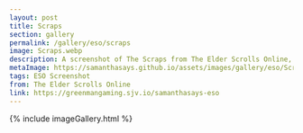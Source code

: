 ```yaml
---
layout: post
title: Scraps
section: gallery
permalink: /gallery/eso/scraps
image: Scraps.webp
description: A screenshot of The Scraps from The Elder Scrolls Online, taken by Samantha Says.
metaImage: https://samanthasays.github.io/assets/images/gallery/eso/Scraps.webp
tags: ESO Screenshot
from: The Elder Scrolls Online
link: https://greenmangaming.sjv.io/samanthasays-eso
---
```

{% include imageGallery.html %}